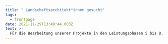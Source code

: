 ```yaml
---
title: " Landschaftsarchitekt*innen gesucht"
tags:
  - frontpage
date: 2021-11-29T13:49:44.083Z
text: >-
  Für die Bearbeitung unserer Projekte in den Leistungsphasen 5 bis 8.
---
```

